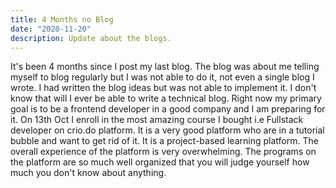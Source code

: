 ```yaml
---
title: 4 Months no Blog
date: "2020-11-20"
description: Update about the blogs.
---
```


It's been 4 months since I post my last blog. The blog was about me telling myself to blog regularly but I was not able to do it, not even a single blog I wrote. I had written the blog ideas but was not able to implement it. I don't know that will I ever be able to write a technical blog. Right now my primary goal is to be a frontend developer in a good company and I am preparing for it. On 13th Oct I enroll in the most amazing course I bought i.e Fullstack developer on crio.do platform. It is a very good platform who are in a tutorial bubble and want to get rid of it. It is a project-based learning platform. The overall experience of the platform is very overwhelming. The programs on the platform are so much well organized that you will judge yourself how much you don't know about anything.
 

